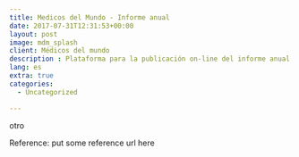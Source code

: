 ```yaml
---
title: Medicos del Mundo - Informe anual
date: 2017-07-31T12:31:53+00:00
layout: post
image: mdm_splash
client: Médicos del mundo
description : Plataforma para la publicación on-line del informe anual
lang: es
extra: true
categories:
  - Uncategorized

---
```


otro

<p class="reference">Reference: put some reference url here</p>
